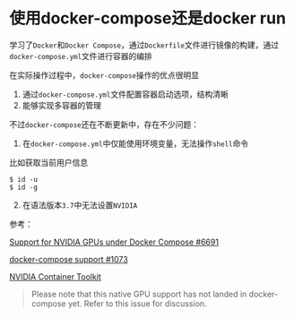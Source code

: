 
# 使用docker-compose还是docker run

学习了`Docker`和`Docker Compose`，通过`Dockerfile`文件进行镜像的构建，通过`docker-compose.yml`文件进行容器的编排

在实际操作过程中，`docker-compose`操作的优点很明显

1. 通过`docker-compose.yml`文件配置容器启动选项，结构清晰
2. 能够实现多容器的管理

不过`docker-compose`还在不断更新中，存在不少问题：

1. 在`docker-compose.yml`中仅能使用环境变量，无法操作`shell`命令

比如获取当前用户信息

```
$ id -u
$ id -g
```

2. 在语法版本`3.7`中无法设置`NVIDIA`

参考：

[Support for NVIDIA GPUs under Docker Compose #6691](https://github.com/docker/compose/issues/6691)

[docker-compose support #1073](https://github.com/NVIDIA/nvidia-docker/issues/1073)

[NVIDIA Container Toolkit](https://github.com/NVIDIA/nvidia-docker)

>Please note that this native GPU support has not landed in docker-compose yet. Refer to this issue for discussion.
